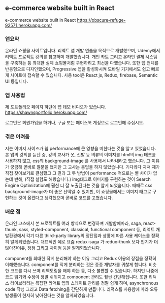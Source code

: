 ## e-commerce website built in React

e-commerce website built in React https://obscure-refuge-92571.herokuapp.com/

### 앱요약

온라인 쇼핑몰 사이트입니다. 리액트 앱 개발 연습을 목적으로 개발했으며, Udemy에서 리액트 프로젝트 강의를 참고하며 개발했습니다. 개인 카트 그리고 온라인 결제 시스템을 구축하는 등 최대한 실제 쇼핑몰처럼 구현하려고 최선을 다했습니다. 또한 앱 전체를 반응형으로 디자인했으며, Progressive 앱을 활성화시켜 모바일 기기에서도 쉽고 빠르게 사이트에 접속할 수 있습니다. 사용 tool은 React js, Redux, firebase, Semantic UI 등입니다.

### 앱 사용법

제 포트폴리오 페이지 하단에 앱 데모 비디오가 있습니다.
https://shawnsportfolio.herokuapp.com/

로그인은 회원가입을 하거나, 구글 또는 페이스북 계정으로 로그인해 주십시오.

### 겪은 어려움

저는 이미지 사이즈가 웹 performance에 큰 영향을 미친다는 것을 알고 있었습니다. 본 앱의 강의를 듣던 중, 강의 교사가 옷, 신발 등 의류의 이미지를 html의 img 태크를 사용하지 않고, css의 background-image 를 사용해서 나타내라고 했습니다. 그 이유가 궁금해 곧바로 질문을 했지만 그 교사는 응답을 하지 않았습니다.
기다리다 지쳐 제가 직접 찾아보기로 결심했고 그 결과 그 두 방법이 performance 적으로는 별 차이가 없는데 반해, (직접 실험도 해봤습니다.) img태그로 이미지를 구현하는 것이 Search Engine Optimization에 훨신 더 잘 노출된다는 것을 알게 되었습니다. 때때로 css background-image가 더 좋은 선택일 수 있지만, 이 쇼핑몰에서는 이미지 태그로 구현하는 것이 옳겠다고 생각했으며 곧바로 코드를 고쳤습니다.

### 배운 점

온라인 코스에서 본 프로젝트를 여러 방식으로 변경하며 개발함에따라, saga, react-thunk, sass, styled-component,
classical, functional component 등, 리액트 개발환경에서 각기 다른 third-party library의 장단점과
상황에 따른 사용 케이스를 정확히 알게되었습니다. 대표적인 예로 요즘 redux-saga 가 redux-thunk 보다 인기가 더 많아진이유, 장점 그리고 차이점 등을 알게되었습니다.

component를 최대한 작게 분리해야 하는 이유 그리고 Redux 이용의 장점을 정확히 이해했습니다.
component를 작게 분리하는 것은 종종 개발자를 귀찮게 합니다. 비슷한 코드를 다시 쓰며 리팩토링을 해야 하는 등, 다소 불편할 수 있습니다. 하지만 나중에 코드 읽기와 수정이 정말 쉬워지고 component 관리도 훨씬 간단해집니다. 또한 리덕스 라이브러리는 복잡한 리액트 앱의 스테이트 관리를 정말 쉽게 하며, asynchronous code 작성 그리고 Data fetching을 간단하게 만듭니다. 리덕스를 사용함에 따라 오류 발생률이 현저히 낮아진다는 것을 알게되었습니다.
